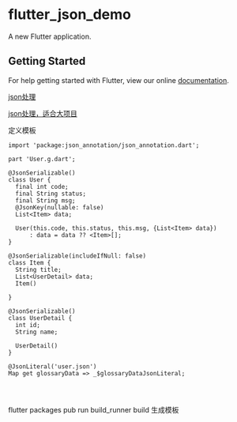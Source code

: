# flutter_json_demo

A new Flutter application.

## Getting Started

For help getting started with Flutter, view our online
[documentation](https://flutter.io/).


[json处理](https://flutterchina.club/json/)

[json处理，适合大项目](https://github.com/dart-lang/json_serializable/tree/master/example)

定义模板
```
import 'package:json_annotation/json_annotation.dart';

part 'User.g.dart';

@JsonSerializable()
class User {
  final int code;
  final String status;
  final String msg;
  @JsonKey(nullable: false)
  List<Item> data;

  User(this.code, this.status, this.msg, {List<Item> data})
      : data = data ?? <Item>[];
}

@JsonSerializable(includeIfNull: false)
class Item {
  String title;
  List<UserDetail> data;
  Item()

}

@JsonSerializable()
class UserDetail {
  int id;
  String name;

  UserDetail()
}

@JsonLiteral('user.json')
Map get glossaryData => _$glossaryDataJsonLiteral;




```



flutter packages pub run build_runner build 生成模板
